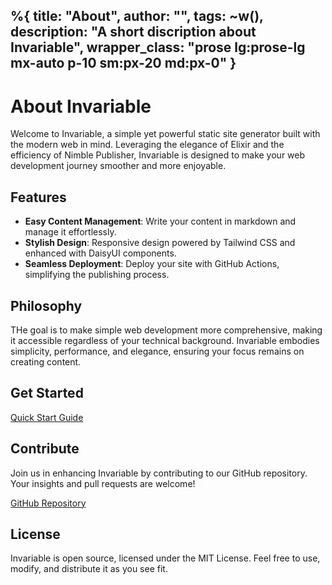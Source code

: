 %{
  title: "About",
  author: "",
  tags: ~w(),
  description: "A short discription about Invariable",
  wrapper_class: "prose lg:prose-lg mx-auto p-10 sm:px-20 md:px-0"
}
---

# About Invariable

Welcome to Invariable, a simple yet powerful static site generator built with the modern web in mind. Leveraging the elegance of Elixir and the efficiency of Nimble Publisher, Invariable is designed to make your web development journey smoother and more enjoyable.

## Features

- **Easy Content Management**: Write your content in markdown and manage it effortlessly.
- **Stylish Design**: Responsive design powered by Tailwind CSS and enhanced with DaisyUI components.
- **Seamless Deployment**: Deploy your site with GitHub Actions, simplifying the publishing process.

## Philosophy

THe goal is to make simple web development more comprehensive, making it accessible regardless of your technical background. Invariable embodies simplicity, performance, and elegance, ensuring your focus remains on creating content.

## Get Started

[Quick Start Guide](#quick-start-guide)

## Contribute

Join us in enhancing Invariable by contributing to our GitHub repository. Your insights and pull requests are welcome!

[GitHub Repository](https://github.com/DeadEgos/Invariable)

## License

Invariable is open source, licensed under the MIT License. Feel free to use, modify, and distribute it as you see fit.